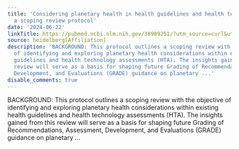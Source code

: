 ```yaml
---
title: 'Considering planetary health in health guidelines and health technology assessments:
  a scoping review protocol'
date: '2024-06-22'
linkTitle: https://pubmed.ncbi.nlm.nih.gov/38909251/?utm_source=curl&utm_medium=rss&utm_campaign=pubmed-2&utm_content=1FakS-2QOkCT8HsMOQP1bCRQ4YzyumYOmxmF0moLsQ3dFB1E9V&fc=20220326224207&ff=20240623182734&v=2.18.0.post9+e462414
source: heidelberg[Affiliation]
description: 'BACKGROUND: This protocol outlines a scoping review with the objective
  of identifying and exploring planetary health considerations within existing health
  guidelines and health technology assessments (HTA). The insights gained from this
  review will serve as a basis for shaping future Grading of Recommendations, Assessment,
  Development, and Evaluations (GRADE) guidance on planetary ...'
disable_comments: true
---
```

BACKGROUND: This protocol outlines a scoping review with the objective of identifying and exploring planetary health considerations within existing health guidelines and health technology assessments (HTA). The insights gained from this review will serve as a basis for shaping future Grading of Recommendations, Assessment, Development, and Evaluations (GRADE) guidance on planetary ...